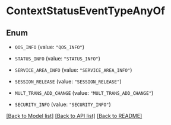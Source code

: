 # ContextStatusEventTypeAnyOf

## Enum


* `QOS_INFO` (value: `"QOS_INFO"`)

* `STATUS_INFO` (value: `"STATUS_INFO"`)

* `SERVICE_AREA_INFO` (value: `"SERVICE_AREA_INFO"`)

* `SESSION_RELEASE` (value: `"SESSION_RELEASE"`)

* `MULT_TRANS_ADD_CHANGE` (value: `"MULT_TRANS_ADD_CHANGE"`)

* `SECURITY_INFO` (value: `"SECURITY_INFO"`)


[[Back to Model list]](../README.md#documentation-for-models) [[Back to API list]](../README.md#documentation-for-api-endpoints) [[Back to README]](../README.md)


